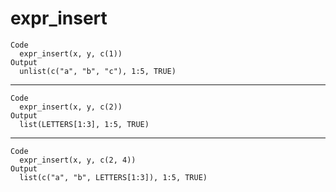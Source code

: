 # expr_insert

    Code
      expr_insert(x, y, c(1))
    Output
      unlist(c("a", "b", "c"), 1:5, TRUE)

---

    Code
      expr_insert(x, y, c(2))
    Output
      list(LETTERS[1:3], 1:5, TRUE)

---

    Code
      expr_insert(x, y, c(2, 4))
    Output
      list(c("a", "b", LETTERS[1:3]), 1:5, TRUE)

